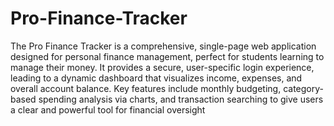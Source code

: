 # Pro-Finance-Tracker
The Pro Finance Tracker is a comprehensive, single-page web application designed for personal finance management, perfect for students learning to manage their money. It provides a secure, user-specific login experience, leading to a dynamic dashboard that visualizes income, expenses, and overall account balance. Key features include monthly budgeting, category-based spending analysis via charts, and transaction searching to give users a clear and powerful tool for financial oversight
